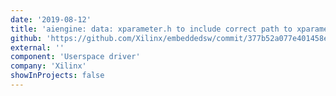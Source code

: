 ```yaml
---
date: '2019-08-12'
title: 'aiengine: data: xparameter.h to include correct path to xparameters_aie.h'
github: 'https://github.com/Xilinx/embeddedsw/commit/377b52a077e401458ed4bcb0b556e9c7306bbb3a'
external: ''
component: 'Userspace driver'
company: 'Xilinx'
showInProjects: false
---
```

